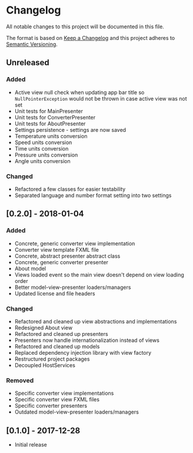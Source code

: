 # Changelog
All notable changes to this project will be documented in this file.

The format is based on [Keep a Changelog](http://keepachangelog.com/en/1.0.0/)
and this project adheres to [Semantic Versioning](http://semver.org/spec/v2.0.0.html).

## Unreleased
### Added
- Active view null check when updating app bar title so `NullPointerException` would not be thrown
in case active view was not set
- Unit tests for MainPresenter
- Unit tests for ConverterPresenter
- Unit tests for AboutPresenter
- Settings persistence - settings are now saved
- Temperature units conversion
- Speed units conversion
- Time units conversion
- Pressure units conversion
- Angle units conversion

### Changed
- Refactored a few classes for easier testability
- Separated language and number format setting into two settings

## [0.2.0] - 2018-01-04
### Added
- Concrete, generic converter view implementation
- Converter view template FXML file
- Concrete, abstract presenter abstract class
- Concrete, generic converter presenter
- About model
- Views loaded event so the main view doesn't depend on view loading order
- Better model-view-presenter loaders/managers
- Updated license and file headers

### Changed
- Refactored and cleaned up view abstractions and implementations
- Redesigned About view
- Refactored and cleaned up presenters
- Presenters now handle internationalization instead of views
- Refactored and cleaned up models
- Replaced dependency injection library with view factory
- Restructured project packages
- Decoupled HostServices

### Removed
- Specific converter view implementations
- Specific converter view FXML files
- Specific converter presenters
- Outdated model-view-presenter loaders/managers

## [0.1.0] - 2017-12-28
- Initial release
